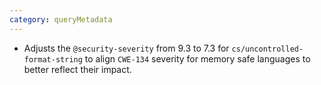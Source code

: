 ```yaml
---
category: queryMetadata
---
```

* Adjusts the `@security-severity` from 9.3 to 7.3 for `cs/uncontrolled-format-string` to align `CWE-134` severity for memory safe languages to better reflect their impact.
